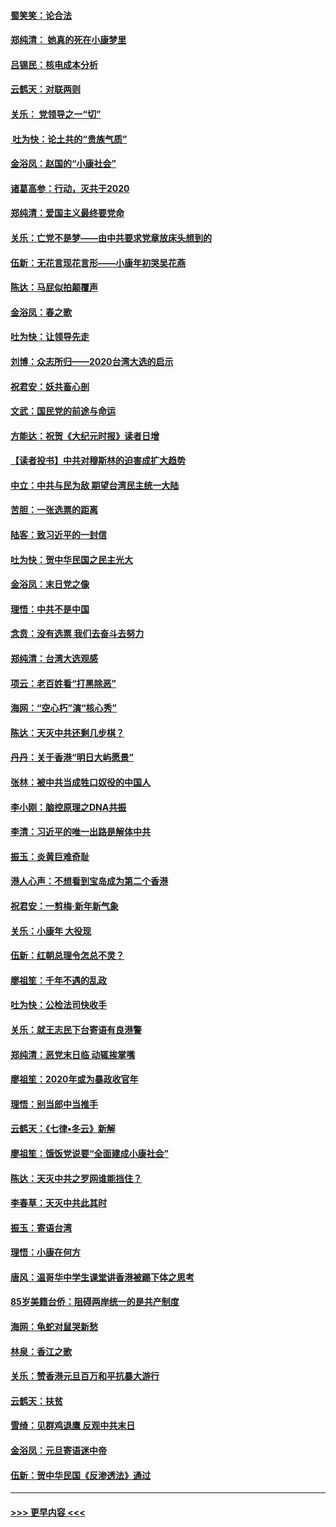 #### [蜀笑笑：论合法](../pages/nsc993/n11808064.md?t=01210511) 
#### [郑纯清： 她真的死在小康梦里](../pages/nsc993/n11806623.md?t=01210511) 
#### [吕锡民：核电成本分析](../pages/nsc993/n11806284.md?t=01210511) 
#### [云鹤天：对联两则](../pages/nsc993/n11805957.md?t=01210511) 
#### [关乐： 党领导之一“切”](../pages/nsc993/n11804505.md?t=01210511) 
#### [ 吐为快：论土共的“贵族气质”](../pages/nsc993/n11804490.md?t=01210511) 
#### [金浴凤：赵国的“小康社会”](../pages/nsc993/n11804452.md?t=01210511) 
#### [诸葛高参：行动，灭共于2020](../pages/nsc993/n11804120.md?t=01210511) 
#### [郑纯清：爱国主义最终要党命](../pages/nsc993/n11802197.md?t=01210511) 
#### [关乐：亡党不是梦——由中共要求党章放床头想到的](../pages/nsc993/n11802156.md?t=01210511) 
#### [伍新：无花言现花言形——小康年初哭吴花燕](../pages/nsc993/n11800044.md?t=01210511) 
#### [陈达：马屁似拍颠覆声](../pages/nsc993/n11800010.md?t=01210511) 
#### [金浴凤：春之歌](../pages/nsc993/n11797687.md?t=01210511) 
#### [吐为快：让领导先走](../pages/nsc993/n11797512.md?t=01210511) 
#### [刘博：众志所归——2020台湾大选的启示](../pages/nsc993/n11796878.md?t=01210511) 
#### [祝君安：妖共畜心剖](../pages/nsc993/n11794273.md?t=01210511) 
#### [文武：国民党的前途与命运](../pages/nsc993/n11794198.md?t=01210511) 
#### [方能达：祝贺《大纪元时报》读者日增](../pages/nsc993/n11793807.md?t=01210511) 
#### [【读者投书】中共对穆斯林的迫害成扩大趋势](../pages/nsc993/n11791371.md?t=01210511) 
#### [中立：中共与民为敌 期望台湾民主统一大陆](../pages/nsc993/n11790392.md?t=01210511) 
#### [苦胆：一张选票的距离](../pages/nsc993/n11788914.md?t=01210511) 
#### [陆客：致习近平的一封信](../pages/nsc993/n11788867.md?t=01210511) 
#### [吐为快：贺中华民国之民主光大](../pages/nsc993/n11788618.md?t=01210511) 
#### [金浴凤：末日党之像](../pages/nsc993/n11787475.md?t=01210511) 
#### [理悟：中共不是中国](../pages/nsc993/n11787463.md?t=01210511) 
#### [念贲：没有选票  我们去奋斗去努力](../pages/nsc993/n11787398.md?t=01210511) 
#### [郑纯清：台湾大选观感](../pages/nsc993/n11786210.md?t=01210511) 
#### [项云：老百姓看“打黑除恶”](../pages/nsc993/n11785398.md?t=01210511) 
#### [海网：“空心朽”演“核心秀”](../pages/nsc993/n11783874.md?t=01210511) 
#### [陈达：天灭中共还剩几步棋？](../pages/nsc993/n11783719.md?t=01210511) 
#### [丹丹：关于香港“明日大屿愿景”](../pages/nsc993/n11783273.md?t=01210511) 
#### [张林：被中共当成牲口奴役的中国人](../pages/nsc993/n11782397.md?t=01210511) 
#### [李小刚：脑控原理之DNA共振](../pages/nsc993/n11780962.md?t=01210511) 
#### [李清：习近平的唯一出路是解体中共](../pages/nsc993/n11780866.md?t=01210511) 
#### [振玉：炎黄巨难奇耻](../pages/nsc993/n11779632.md?t=01210511) 
#### [港人心声：不想看到宝岛成为第二个香港](../pages/nsc993/n11778817.md?t=01210511) 
#### [祝君安：一剪梅‧新年新气象](../pages/nsc993/n11776340.md?t=01210511) 
#### [关乐：小康年 大役现](../pages/nsc993/n11774213.md?t=01210511) 
#### [伍新：红朝总理令怎总不灵？](../pages/nsc993/n11770813.md?t=01210511) 
#### [廖祖笙：千年不遇的乱政](../pages/nsc993/n11770373.md?t=01210511) 
#### [吐为快：公检法司快收手](../pages/nsc993/n11770359.md?t=01210511) 
#### [关乐：就王志民下台寄语有良港警](../pages/nsc993/n11769903.md?t=01210511) 
#### [郑纯清：恶党末日临 动辄挨掌嘴](../pages/nsc993/n11769356.md?t=01210511) 
#### [廖祖笙：2020年或为暴政收官年](../pages/nsc993/n11768216.md?t=01210511) 
#### [理悟：别当郎中当推手](../pages/nsc993/n11768243.md?t=01210511) 
#### [云鹤天：《七律▪冬云》新解](../pages/nsc993/n11768204.md?t=01210511) 
#### [廖祖笙：饿饭党说要“全面建成小康社会”](../pages/nsc993/n11767482.md?t=01210511) 
#### [陈达：天灭中共之罗网谁能挡住？](../pages/nsc993/n11767465.md?t=01210511) 
#### [李春草：天灭中共此其时](../pages/nsc993/n11767452.md?t=01210511) 
#### [振玉：寄语台湾](../pages/nsc993/n11767432.md?t=01210511) 
#### [理悟：小康在何方](../pages/nsc993/n11767394.md?t=01210511) 
#### [唐风：温哥华中学生课堂讲香港被踢下体之思考](../pages/nsc993/n11766848.md?t=01210511) 
#### [85岁美籍台侨：阻碍两岸统一的是共产制度](../pages/nsc993/n11765043.md?t=01210511) 
#### [海网：龟蛇对鼠哭新愁](../pages/nsc993/n11764895.md?t=01210511) 
#### [林泉：香江之歌](../pages/nsc993/n11764415.md?t=01210511) 
#### [关乐：赞香港元旦百万和平抗暴大游行](../pages/nsc993/n11764382.md?t=01210511) 
#### [云鹤天：扶贫](../pages/nsc993/n11764245.md?t=01210511) 
#### [雪绮：见群鸡退鹰  反观中共末日](../pages/nsc993/n11762112.md?t=01210511) 
#### [金浴凤：元旦寄语迷中帝](../pages/nsc993/n11761788.md?t=01210511) 
#### [伍新：贺中华民国《反渗透法》通过](../pages/nsc993/n11761994.md?t=01210511) 

----
#### [ >>> 更早内容 <<< ](../indexes/nsc993-earlier.md)
